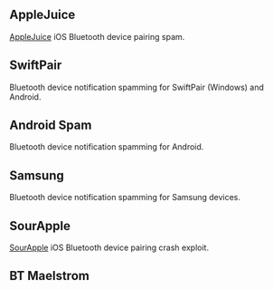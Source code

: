## AppleJuice
[AppleJuice](https://github.com/ECTO-1A/AppleJuice) iOS Bluetooth device pairing spam.

## SwiftPair
Bluetooth device notification spamming for SwiftPair (Windows) and Android.

## Android Spam
Bluetooth device notification spamming for Android.

## Samsung
Bluetooth device notification spamming for Samsung devices.

## SourApple
[SourApple](https://github.com/RapierXbox/ESP32-Sour-Apple) iOS Bluetooth device pairing crash exploit.

## BT Maelstrom
